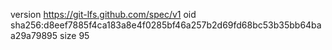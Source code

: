 version https://git-lfs.github.com/spec/v1
oid sha256:d8eef7885f4ca183a8e4f0285bf46a257b2d69fd68bc53b35bb64baa29a79895
size 95
